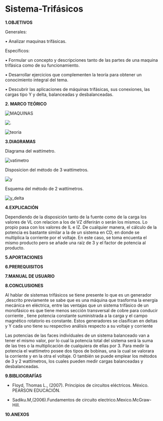 # Sistema-Trifásicos

**1.OBJETIVOS**

Generales:

•	Analizar maquinas trifásicas.

Específicos:

•	Formular un concepto y descripciones tanto de las partes de una maquina trifásica como de su funcionamiento. 

•	Desarrollar ejercicios que complementen la teoría para obtener un conocimiento integral del tema.

•	Descubrir las aplicaciones de máquinas trifásicas, sus conexiones, las cargas tipo Y y delta, balanceadas y desbalanceadas. 

**2. MARCO TEÓRICO**

![MAQUINAS](https://github.com/Katherine01-Arevalo/Sistema-Trifasicos/blob/main/img/1trifasicas.PNG)

![.](https://github.com/Katherine01-Arevalo/Sistema-Trifasicos/blob/main/img/Mapa_An%C3%A1lisis_Trifasicos.jpg)

![teoria](https://github.com/Katherine01-Arevalo/Sistema-Trifasicos/blob/main/img/teoria.png)

**3.DIAGRAMAS**

Diagrama del wattímetro. 

![vatimetro](https://github.com/Katherine01-Arevalo/Sistema-Trifasicos/blob/main/img/vatimetro.png)

Disposicion del método de 3 wattímetros.

![y](https://github.com/Katherine01-Arevalo/Sistema-Trifasicos/blob/main/img/y.png)

Esquema del método de 2 wattímetros.

![y_delta](https://github.com/Katherine01-Arevalo/Sistema-Trifasicos/blob/main/img/y_delta.png)

**4.EXPLICACIÓN**

Dependiendo de la disposición tanto de la fuente como de la carga los valores de VL con relacion a los de VZ diferirán o serán los mismos. Lo propio pasa con los valores de IL e IZ. De cualquier manera, el cálculo de la potencia es bastante similar a la de un sistema en CD, en donde se multiplica la corriente por el voltaje. En este caso, se toma encuenta el mismo producto pero se añade una raíz de 3 y el factor de potencia al producto. 

**5.APORTACIONES**

**6.PREREQUISITOS**

**7.MANUAL DE USUARIO**

**8.CONCLUSIONES**

Al hablar de sistemas trifásicos se  tiene presente lo que es un generador ,descrito previamente se sabe que es una máquina que trasforma la energía  mecánica en eléctrica, entre las ventajas que un sistema trifásico de un  monofásico es que tiene menos sección transversal de cobre para conducir corriente , tiene potencia constante suministrada a la carga y el campo magnético rotatorio es constante. Estos generadores se clasifican en deltas  y Y cada uno tiene su respectivo análisis respecto a su voltaje y corriente 

Las potencias de las faces individuales de un sistema balanceado van a tener el mismo valor, por lo cual la potencia total del sistema será la suma de las tres o la multiplicación de cualquiera de ellas por 3. Para medir la potencia el wattímetro posee dos tipos de bobinas, una la cual se valorara la corriente y en la otra el voltaje. O también se puede emplear los métodos de 3 y 2 wattímetros, los cuales pueden medir cargas balanceadas y desbalanceadas.  

**9.BIBLIOGRAFÍAS**

- Floyd, Thomas L., (2007). Principios de circuitos eléctricos. México. PEARSON EDUCACIÓN.

- Sadiku.M,(2006).Fundamentos de circuito electrico.Mexico.McGraw-Hill.



**10.ANEXOS**

